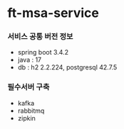 # ft-msa-service
### 서비스 공통 버전 정보

* spring boot 3.4.2
* java : 17
* db : h2 2.2.224, postgresql 42.7.5

### 필수서버 구축

* kafka
* rabbitmq
* zipkin
